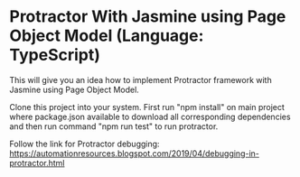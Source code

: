 # Protractor With Jasmine using Page Object Model (Language: TypeScript)
This will give you an idea how to implement Protractor framework with Jasmine using Page Object Model.

Clone this project into your system. 
First run "npm install" on main project where package.json available to download all corresponding dependencies and then run command "npm run test" to run protractor.

Follow the link for Protractor debugging: https://automationresources.blogspot.com/2019/04/debugging-in-protractor.html
